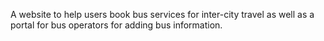A website to help users book bus services for inter-city travel as well as a portal for bus operators for adding bus information.
